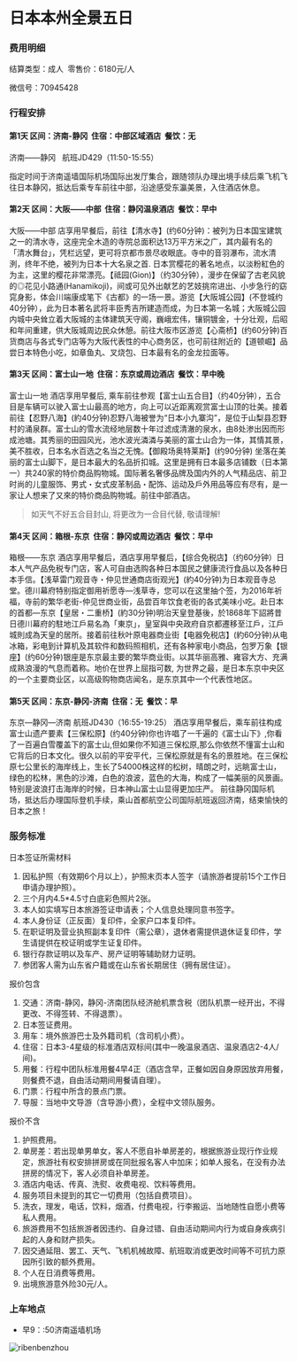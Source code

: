 # 日本本州全景五日

### 费用明细

结算类型：成人  零售价：6180元/人

微信号：70945428

### 行程安排

#### 第1天 区间：济南-静冈  住宿：中部区域酒店  餐饮：无

济南——静冈   航班JD429（11:50-15:55）

指定时间于济南遥墙国际机场国际出发厅集合，跟随领队办理出境手续后乘飞机飞往日本静冈，抵达后乘专车前往中部，沿途感受东瀛美景，入住酒店休息。

#### 第2天 区间：大阪——中部  住宿：静冈温泉酒店  餐饮：早中

大阪——中部 店享用早餐后，前往【清水寺】(约60分钟)：被列为日本国宝建筑之一的清水寺，这座完全木造的寺院总面积达13万平方米之广，其内最有名的「清水舞台」，凭栏远望，更可将京都市景尽收眼底。寺中的音羽瀑布，流水清洌，终年不绝，被列为日本十大名泉之首. 日本赏樱花的著名地点，以淡粉紅色的为主，这里的樱花非常漂亮。【祗园(Gion)】（约30分钟），漫步在保留了古老风貌的◎花见小路通(Hanamikoji)，间或可见外出献艺的艺妓挑帘进出、小步急行的窈窕身影，体会川端康成笔下《古都》的一场一景。游览【大阪城公园】(不登城约40分钟），此为日本著名武将丰臣秀吉所建造而成，为日本第一名城；大阪城公园内城中央耸立着大阪城的主体建筑天守阁，巍峨宏伟，镶铜镀金，十分壮观，后昭和年间重建，供大阪城周边民众休憩。前往大阪市区游览【心斋桥】(约60分钟)百货商店与各式专门店等为大阪代表性的中心商务区，也可前往附近的【道顿崛】品尝日本特色小吃，如章鱼丸、叉烧包、日本最有名的金龙拉面等。

#### 第3天 区间：富士山一地  住宿：东京或周边酒店  餐饮：早中晚

富士山一地 酒店享用早餐后, 乘车前往参观【富士山五合目】（约40分钟），五合目是车辆可以驶入富士山最高的地方，向上可以近距离观赏富士山顶的壮美。接着前往【忍野八海】(約40分钟)忍野八海被誉为“日本小九寨沟”，是位于山梨县忍野村的涌泉群。富士山的雪水流经地层数十年过滤成清澈的泉水，由8处渗出因而形成池塘。其秀丽的田园风光，池水波光潾潾与美丽的富士山合为一体，其情其景，美不胜收，日本名水百选之名当之无愧。【御殿场奥特莱斯】(约90分钟) 坐落在美丽的富士山脚下，是日本最大的名品折扣城。这里是拥有日本最多店铺数（日本第一）共240家的特价商品购物城。国际著名奢侈品牌及国内外的人气精品店、前卫时尚的儿童服饰、男式・女式皮革制品・配饰、运动及戶外用品等应有尽有，是一家让人想来了又來的特价商品购物城。前往中部酒店。
> 如天气不好五合目封山, 将更改为一合目代替, 敬请理解!

#### 第4天 区间：箱根-东京  住宿：静冈或周边酒店  餐饮：早中

箱根——东京 酒店享用早餐后，酒店享用早餐后，【综合免税店】（约60分钟）日本人气产品免税专门店，客人可自由选购各种日本国民之健康流行食品以及各种日本手信。【浅草雷门观音寺・仲见世通商店街观光】(約40分钟)为日本观音寺总堂。德川幕府特别指定御用祈愿寺—浅草寺，您可以在这里抽个签，为2016年祈福，寺前的繁华老街-仲见世商业街，品尝百年饮食老街的各式美味小吃。赴日本的首都—东京【皇居・二重桥】(約30分钟)明治天皇登基後，於1868年下詔將昔日德川幕府的駐地江戶易名為「東京」，皇室與中央政府自京都遷移至江戶，江戶城則成為天皇的居所。接着前往秋叶原电器商业街【电器免税店】(約60分钟)从电冰箱，彩电到计算机及其软件和数码照相机，还有各种家电小商品，包罗万象【银座】(约60分钟)银座是东京最主要的繁华商业街。以其华丽高雅、雍容大方、充满成熟浪漫的气息而着称。地价在世界上屈指可数, 为世界之最，是日本东京中央区的一个主要商业区，以高级购物商店闻名，是东京其中一个代表性地区。

#### 第5天 区间：东京-静冈-济南  住宿：无  餐饮：早

东京—静冈—济南 航班JD430（16:55-19:25） 酒店享用早餐后，乘车前往构成富士山遗产要素【三保松原】(约40分钟)你也许唱了一千遍的《富士山下》,你看了一百遍白雪覆盖下的富士山,但如果你不知道三保松原,那么你依然不懂富士山和它背后的日本文化。很久以前的平安平代，三保松原就是有名的景胜地。在三保松原七公里长的海岸线上，生长了54000株这样的松树，晴朗之时，远眺富士山，绿色的松林，黑色的沙滩，白色的浪波，蓝色的大海，构成了一幅美丽的风景画。特别是波浪打击海岸的时候，日本神山富士山显得更加庄严。 前往静冈国际机场，抵达后办理国际登机手续，乘山首都航空公司国际航班返回济南，结束愉快的日本之旅！

### 服务标准

日本签证所需材料

1. 因私护照（有效期6个月以上），护照末页本人签字（请旅游者提前15个工作日申请办理护照）。
2. 三个月内4.5*4.5寸白底彩色照片2张。
3. 本人如实填写日本旅游签证申请表；个人信息处理同意书签字。
4. 本人身份证（正反面）复印件，全家户口本复印件。
5. 在职证明及营业执照副本复印件（需公章），退休者需提供退休证复印件，学生请提供在校证明或学生证复印件。
6. 银行存款证明以及车产、房产证明等辅助财力证明。
7. 参团客人需为山东省户籍或在山东省长期居住（拥有居住证）。

报价包含

1. 交通：济南-静冈，静冈-济南团队经济舱机票含税（团队机票一经开出，不得更改、不得签转、不得退票）。
2. 日本签证费用。
2. 用车：境外旅游巴士及外籍司机（含司机小费）。
3. 住宿：日本3-4星级的标准酒店双标间(其中一晚温泉酒店、温泉酒店2-4人/间)。
4. 用餐：行程中团队标准用餐4早4正（酒店含早，正餐如因自身原因放弃用餐，则餐费不退，自由活动期间用餐请自理）。
5. 门票：行程中所含的景点门票。
6. 导服：当地中文导游（含导游小费），全程中文领队服务。

报价不含

1. 护照费用。
2. 单房差：若出现单男单女，客人不愿自补单房差的，根据旅游业现行作业规定，旅游社有权安排拼房或在同批报名客人中加床；如单人报名，在没有办法拼房的情况下，客人必须自补单房差。
3. 酒店内电话、传真、洗熨、收费电视、饮料等费用。
4. 服务项目未提到的其它一切费用（包括自费项目）。
5. 洗衣，理发，电话，饮料，烟酒，付费电视，行李搬运、当地随性自愿小费等私人费用。
6. 旅游费用不包括旅游者因违约、自身过错、自由活动期间内行为或自身疾病引起的人身和财产损失。
7. 因交通延阻、罢工、天气、飞机机械故障、航班取消或更改时间等不可抗力原因所引致的额外费用。
8. 个人在日消费等费用。
9. 出境旅游意外险30元/人。

### 上车地点
- 早9：:50济南遥墙机场

![ribenbenzhou](http://oclqfeuwb.bkt.clouddn.com/ribenbenzhou1.jpg)
